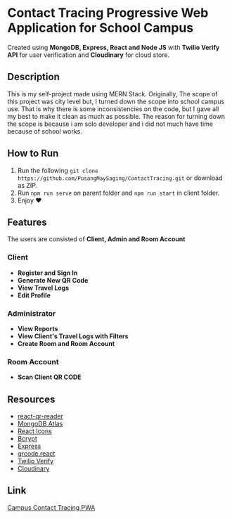 # Contact Tracing Progressive Web Application for School Campus

Created using **MongoDB, Express, React and Node JS** with **Twilio Verify API** for user verification and **Cloudinary** for cloud store.

## Description

This is my self-project made using MERN Stack. Originally, The scope of this project was city level but, I turned down the scope into school campus use. That is why there is some inconsistencies on the code, but I gave all my best to make it clean as much as possible. The reason for turning down the scope is because i am solo developer and i did not much have time because of school works.

## How to Run

1. Run the following `git clone https://github.com/PusangMaySaging/ContactTracing.git` or download as ZIP.
2. Run `npm run serve` on parent folder and `npm run start` in client folder.
3. Enjoy :heart:

## Features

The users are consisted of **Client, Admin and Room Account**

### Client

- **Register and Sign In**
- **Generate New QR Code**
- **View Travel Logs**
- **Edit Profile**

### Administrator

- **View Reports**
- **View Client's Travel Logs with Filters**
- **Create Room and Room Account**

### Room Account 

- **Scan Client QR CODE**

## Resources

- [react-qr-reader](https://www.npmjs.com/package/react-qr-reader "react-qr-reader")
- [MongoDB Atlas](https://www.mongodb.com/cloud/atlas/lp/try2?utm_source=google&utm_campaign=gs_apac_philippines_search_core_brand_atlas_desktop&utm_term=mongodb%20atlas&utm_medium=cpc_paid_search&utm_ad=e&utm_ad_campaign_id=12212624359&gclid=CjwKCAiAg8OBBhA8EiwAlKw3ksHfalJhkUSNXID0eA3i3KtnBau2rg1KNOWLE31OBtLvopOjRuzmYRoCDnMQAvD_BwE "MongoDB Atlas")
- [React Icons](https://react-icons.github.io/react-icons/ "React Icons")
- [Bcrypt](https://www.npmjs.com/package/bcrypt "Bcrypt")
- [Express](https://expressjs.com/ "Express")
- [qrcode.react](https://www.npmjs.com/package/qrcode.react "qrcode.react")
- [Twilio Verify](https://www.twilio.com/ "Twilio Verify")
- [Cloudinary](https://cloudinary.com/ "Cloudinary")

## Link

[Campus Contact Tracing PWA](https://campus-contact-tracing.herokuapp.com/ "Campus Contact Tracing PWA")
